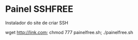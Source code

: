 # Painel SSHFREE

Instalador do site de criar SSH

wget http://link.com; chmod 777 painelfree.sh; ./painelfree.sh
